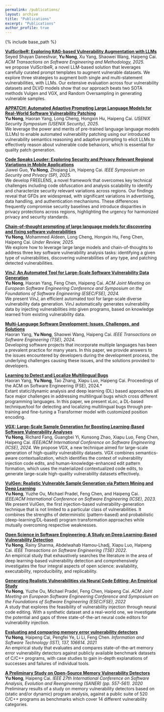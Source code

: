 ```yaml
---
permalink: /publications/
layout: archive
title: "Publications"
excerpt: "Publications"
author_profile: true
---
```

{% include base_path %}

**[VulScribeR: Exploring RAG-based Vulnerability Augmentation with LLMs](https://dl.acm.org/doi/abs/10.1145/3760775)** \
Seyed Shayan Daneshvar, **Yu Nong**, Xu Yang, Shaowei Wang, Haipeng Cai. *ACM Transactions on Software Engineering and Methodology, 2025.* \
we propose VulScribeR, a novel LLM-based solution that leverages carefully curated prompt templates to augment vulnerable datasets. We explore three strategies to augment both single and multi-statement vulnerabilities, with LLMs. Our extensive evaluation across four vulnerability datasets and DLVD models show that our approach beats two SOTA methods Vulgen and VGX, and Random Oversampling in generating vulnerable samples.

**[APPATCH: Automated Adaptive Prompting Large Language Models for Real-World Software Vulnerability Patching](https://chapering.github.io/pubs/sec25.pdf)** \
**Yu Nong**, Haoran Yang, Long Cheng, Hongxin Hu, Haipeng Cai. *USENIX Security Symposium (USENIX Security), 2025.* \
We leverage the power and merits of pre-trained language language models (LLMs) to enable automated vulnerability patching using our introduced vulnerability semantics reasoning and adaptive prompting to elicit LLMs to effectively reason about vulnerable code behaviors, which is essential for quality patch generation.

**[Code Speaks Louder: Exploring Security and Privacy Relevant Regional Variations in Mobile Applications](https://www.researchgate.net/profile/Haipeng-Cai/publication/391219288_Code_Speaks_Louder_Exploring_Security_and_Privacy_Relevant_Regional_Variations_in_Mobile_Applications/links/680ef6f4df0e3f544f4bebdd/Code-Speaks-Louder-Exploring-Security-and-Privacy-Relevant-Regional-Variations-in-Mobile-Applications.pdf)** \
Jiawei Guo, **Yu Nong**, Zhiqiang Lin, Haipeng Cai. *IEEE Symposium on Security and Privacy (SP), 2025.* \
We develop FREELENS, a novel framework that overcomes key technical challenges including code obfuscation and analysis scalability to identify and characterize security relevant variations across regions. Our findings reveal that GFDs are widespread, with significant variations in advertising, data handling, and authentication mechanisms. These differences frequently compromise security baselines and introduce disparities in privacy protections across regions, highlighting the urgency for harmonized privacy and security standards.

**[Chain-of-thought prompting of large language models for discovering and fixing software vulnerabilities](https://arxiv.org/pdf/2402.17230)** \
**Yu Nong**, Mohammed Aldeen, Long Cheng, Hongxin Hu, Feng Chen, Haipeng Cai. *Under Review, 2025.* \
We explore how to leverage large lange models and chain-of-thoughts to address three key software vulnerability analysis tasks: identifying a given type of vulnerabilities, discovering vulnerabilities of any type, and patching detected vulnerabilities.

**[VinJ: An Automated Tool for Large-Scale Software Vulnerability Data Generation](https://chapering.github.io/pubs/nong24fsetool.pdf)** \
**Yu Nong**, Haoran Yang, Feng Chen, Haipeng Cai. *ACM Joint Meeting on European Software Engineering Conference and Symposium on the Foundations of Software Engineering (ESEC/FSE), 2024.* \
We present VinJ, an efficient automated tool for large-scale diverse vulnerability data generation. VinJ automatically generates vulnerability data by injecting vulnerabilities into given programs, based on knowledge learned from existing vulnerability data.

**[Multi-Language Software Development: Issues, Challenges, and Solutions](https://chapering.github.io/pubs/tse24haoran.pdf)** \
Haoran Yang, **Yu Nong**, Shaowei Wang, Haipeng Cai. *IEEE Transactions on Software Engineering (TSE), 2024.* \
Developing software projects that incorporate multiple languages has been a prevalent practice for many years. In this paper, we provide answers to the issues encountered by developers during the development process, the underlying challenges causing these issues, and the solutions provided to developers. 

**[Learning to Detect and Localize Multilingual Bugs](https://chapering.github.io/pubs/fse24haoran.pdf)** \
Haoran Yang, **Yu Nong**, Tao Zhang, Xiapu Luo, Haipeng Cai. Proceedings of the ACM on Software Engineering (FSE), 2024.* \
Extant static/dynamic analysis and deep learning (DL) based approaches all face major challenges in addressing multilingual bugs which cross different programming languages. In this paper, we present xLoc, a DL-based technique/tool for detecting and localizing multilingual bugs through pre-training and fine-tuning a Transformer model with customized position encoding. 

**[VGX: Large-Scale Sample Generation for Boosting Learning-Based Software Vulnerability Analyses](https://chapering.github.io/pubs/icse24yu.pdf)** \
**Yu Nong**, Richard Fang, Guangbei Yi, Kunsong Zhao, Xiapu Luo, Feng Chen, Haipeng Cai. *IEEE/ACM International Conference on Software Engineering (ICSE), 2024.* 
We propose VGX, a new technique aimed for large-scale generation of high-quality vulnerability datasets. VGX combines semantics-aware contextualization, which identifies the context of vulnerability injection code edits, and human-knowledge-enhanced edit pattern formation, which uses the materialized contextualized code edits, to generate large-scale high-quality vulnerability datasets effectively.

**[VulGen: Realistic Vulnerable Sample Generation via Pattern Mining and Deep Learning](https://www.researchgate.net/publication/368358322_VULGEN_Realistic_Vulnerability_Generation_Via_Pattern_Mining_and_Deep_Learning)** \
**Yu Nong**, Yuzhe Ou, Michael Pradel, Feng Chen, and Haipeng Cai. *IEEE/ACM International Conference on Software Engineering (ICSE), 2023.* \
We present VulGen, the first injection-based vulnerability-generation technique that is not limited to a particular class of vulnerabilities. It combines the
strengths of deterministic (pattern-based) and probabilistic (deep-learning/DL-based) program transformation approaches while mutually overcoming respective weaknesses.

**[Open Science in Software Engineering: A Study on Deep Learning-Based Vulnerability Detection](https://www.researchgate.net/publication/363535723_Open_Science_in_Software_Engineering_A_Study_on_Deep_Learning-Based_Vulnerability_Detection)** \
**Yu Nong**, Rainy Sharma, Abdelwahab Hamou-Lhadj, Xiapu Luo, Haipeng Cai. *IEEE Transactions on Software Engineering (TSE) 2022.* \
An empirical study that exhaustively searches the literature in the area of deep learning-based vulnerability detection and comprehensively investigates the four integral aspects of open science: availability, executability, reproducibility, and replicability.


**[Generating Realistic Vulnerabilities via Neural Code Editing: An Empirical Study](https://www.researchgate.net/publication/361835991_Generating_Realistic_Vulnerabilities_via_Neural_Code_Editing_An_Empirical_Study)** \
**Yu Nong**, Yuzhe Ou, Michael Pradel, Feng Chen, Haipeng Cai. *ACM Joint Meeting on European Software Engineering Conference and Symposium on the Foundations of Software Engineering (ESEC/FSE), 2022* \
A study that explores the feasibility of vulnerability injection through neural code editing. With a synthetic dataset and a real-world one, we investigate the potential and gaps of three state-of-the-art neural code editors for vulnerability injection.

**[Evaluating and comparing memory error vulnerability detectors](https://www.researchgate.net/publication/351374599_Evaluating_and_comparing_memory_error_vulnerability_detectors)** \
**Yu Nong**, Haipeng Cai, Pengfei Ye, Li Li, Feng Chen. *Information and Software Technology (IST), 137, 106614. 2021* \
An empirical study that evaluates and compares state-of-the-art memory error vulnerability detectors against publicly available benchmark datasets of C/C++ programs, with case studies to gain in-depth explanations of successes and failures of individual tools.

**[A Preliminary Study on Open-Source Memory Vulnerability Detectors](https://www.researchgate.net/publication/340402566_A_Preliminary_Study_on_Open-Source_Memory_Vulnerability_Detectors)** \
**Yu Nong**, Haipeng Cai. *IEEE 27th International Conference on Software Analysis, Evolution and Reengineering (SANER) (pp. 557-561). 2020* \
Preliminary results of a study on memory vulnerability detectors based on (static and/or dynamic) program analysis, against a public suite of 520 C/C++ programs as benchmarks which cover 14 different vulnerability categories.
